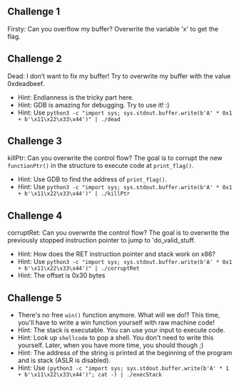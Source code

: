 
## Challenge 1
Firsty: Can you overflow my buffer? Overwrite the variable 'x' to get the flag. 

## Challenge 2
Dead: I don’t want to fix my buffer! Try to overwrite my buffer with the value 0xdeadbeef.
- Hint: Endianness is the tricky part here.
- Hint: GDB is amazing for debugging. Try to use it! :) 
- Hint: Use ``python3 -c "import sys; sys.stdout.buffer.write(b'A' * 0x1 + b'\x11\x22\x33\x44')" | ./dead``

## Challenge 3
killPtr: Can you overwrite the control flow? The goal is to corrupt the new ``functionPtr()`` in the structure to execute code at ``print_flag()``. 
- Hint: Use GDB to find the address of ``print_flag()``. 
- Hint: Use ``python3 -c "import sys; sys.stdout.buffer.write(b'A' * 0x1 + b'\x11\x22\x33\x44')" | ./killPtr``

## Challenge 4
corruptRet: Can you overwrite the control flow? The goal is to overwrite the previously stopped instruction pointer to jump to 'do_valid_stuff. 
- Hint: How does the RET instruction pointer and stack work on x86?
- Hint: Use ``python3 -c "import sys; sys.stdout.buffer.write(b'A' * 0x1 + b'\x11\x22\x33\x44')" | ./corruptRet``
- Hint: The offset is 0x30 bytes


## Challenge 5
- There's no free ``win()`` function anymore. What will we do!? This time, you'll have to write a win function yourself with raw machine code! 
- Hint: The stack is executable. You can use your input to execute code. 
- Hint: Look up ``shellcode`` to pop a shell. You don't need to write this yourself. Later, when you have more time, you should though ;) 
- Hint: The address of the string is printed at the beginning of the program and is stack (ASLR is disabled). 
- Hint: Use ``(python3 -c "import sys; sys.stdout.buffer.write(b'A' * 1 + b'\x11\x22\x33\x44')"; cat -) | ./execStack``

